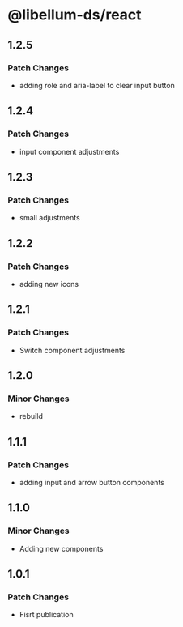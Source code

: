 # @libellum-ds/react

## 1.2.5

### Patch Changes

- adding role and aria-label to clear input button

## 1.2.4

### Patch Changes

- input component adjustments

## 1.2.3

### Patch Changes

- small adjustments

## 1.2.2

### Patch Changes

- adding new icons

## 1.2.1

### Patch Changes

- Switch component adjustments

## 1.2.0

### Minor Changes

- rebuild

## 1.1.1

### Patch Changes

- adding input and arrow button components

## 1.1.0

### Minor Changes

- Adding new components

## 1.0.1

### Patch Changes

- Fisrt publication
